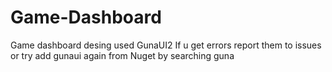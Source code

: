 # Game-Dashboard
Game dashboard desing used GunaUI2
If u get errors report them to issues or try add gunaui again from Nuget by searching guna
![]()
